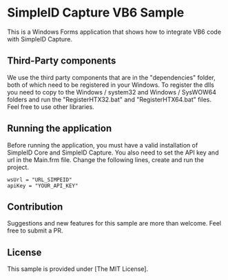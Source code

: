 # SimpleID Capture VB6 Sample
This is a Windows Forms application that shows how to integrate VB6 code with SimpleID Capture.

## Third-Party components ##

We use the third party components that are in the "dependencies" folder, both of which need to be registered in your Windows. To register the dlls you need to copy to the Windows / system32 and Windows / SysWOW64 folders and run the "RegisterHTX32.bat" and "RegisterHTX64.bat" files. Feel free to use other libraries.

## Running the application ##

Before running the application, you must have a valid installation of SimpleID Core and SimpleID Capture. You also need to set the API key and url in the Main.frm file. Change the following lines, create and run the project.

```frm
wsUrl = "URL_SIMPEID"
apiKey = "YOUR_API_KEY"
```

## Contribution ##

Suggestions and new features for this sample are more than welcome. Feel free to submit a PR.

## License ##

This sample is provided under [The MIT License].